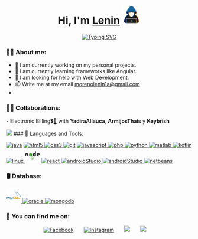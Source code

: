 <div align="center">
  <h1 align="center">Hi, I'm <a href="https://leninm-portfolio.netlify.app/" {:target="_blank"}> Lenin</a> <picture><img src = "https://github.com/0xAbdulKhalid/0xAbdulKhalid/raw/main/assets/mdImages/about_me.gif" width = 50px/></picture></h1>
</div>
<div align="center">
<a href="https://git.io/typing-svg"><img src="https://readme-typing-svg.herokuapp.com?font=Silkscreen&pause=60&color=3794FF&center=true&vCenter=true&random=false&width=435&lines=Software+Engineer;Backend+Developer+%F0%9F%96%B3;Android+Developer+%F0%9F%93%B1" alt="Typing SVG" /></a>
</div>

### 🧒🏽 About me:
- 🔭 I am currently working on my personal projects.
- 🌱 I am currently learning frameworks like Angular. 
- 🤔 I am looking for help with Web Development.
- 📫 Write me at my email morenolenin1a@gmail.com
- 
<!-- collaborations section -->
### 🤙🏽 Collaborations:
<p align="left">
- Electronic Billing💲<a href="https://github.com/YadiraAllauca/FacturaMovilGCS" target="blank">🔗</a> with <b>YadiraAllauca</b>, <b>ArmijosThais</b> y <b>Keybrish</b>
</p>
<img src="https://cdn.glitch.global/67cd472b-72c6-4b72-8f91-3c3387cbf446/bb47bc57-f106-4eee-be9f-9a78a920a152.image.png?v=1701818279786" height="300">
<!-- languajes section -->
### 👾 Languages and Tools:
<p align="left"> <a href="https://docs.oracle.com/javase/8/docs/api/" target="_blank" rel="noreferrer"> <img src="https://cdn-icons-png.flaticon.com/128/226/226777.png" alt="java" width="40" height="40"/></a>
<a href="https://htmlreference.io/" target="_blank" rel="noreferrer"> <img src="https://cdn-icons-png.flaticon.com/128/5968/5968267.png" alt="html5" width="40" height="40"/> </a>
<a href="https://www.w3schools.com/css/" target="_blank" rel="noreferrer"> <img src="https://cdn-icons-png.flaticon.com/128/5968/5968242.png" alt="css3" width="40" height="40"/> </a>
<a href="https://git-scm.com/" target="_blank" rel="noreferrer"> <img src="https://www.vectorlogo.zone/logos/git-scm/git-scm-icon.svg" alt="git" width="40" height="40"/></a>
<a href="https://developer.mozilla.org/en-US/docs/Web/JavaScript" target="_blank" rel="noreferrer"> <img src="https://cdn-icons-png.flaticon.com/128/1199/1199124.png" alt="javascript" width="40" height="40"/> </a>
<a href="https://www.php.net/manual/es/intro-whatis.php" target="_blank" rel="noreferrer"> <img src="https://cdn-icons-png.flaticon.com/128/5968/5968332.png" alt="php" width="40" height="40"/> </a>
<a href="https://www.python.org" target="_blank" rel="noreferrer"> <img src="https://cdn-icons-png.flaticon.com/128/1822/1822899.png" alt="python" width="40" height="40"/> </a>
<a href="https://la.mathworks.com/products/matlab.html" target="_blank" rel="noreferrer"> <img src="https://cdn.icon-icons.com/icons2/2107/PNG/512/file_type_matlab_icon_130398.png" alt="matlab" width="40" height="40"/> </a> 
<a href="https://kotlinlang.org/docs/home.html" target="_blank" rel="noreferrer"> <img src="https://img.icons8.com/?size=48&id=ZoxjA0jZDdFZ&format=png" alt="kotlin" width="40" height="40"/> </a> 
<a href="https://www.linux.org/" target="_blank" rel="noreferrer"> <img src="https://cdn-icons-png.flaticon.com/128/6124/6124995.png" alt="linux" width="40" height="40"/> </a>
<a href="https://nodejs.org/docs/latest/api/" target="_blank" rel="noreferrer"> <img src="https://raw.githubusercontent.com/devicons/devicon/master/icons/nodejs/nodejs-original-wordmark.svg" alt="nodejs" width="40" height="40"/></a> 
<a href="https://es.react.dev/learn" target="_blank" rel="noreferrer"> <img src="https://cdn.icon-icons.com/icons2/2415/PNG/512/react_original_wordmark_logo_icon_146375.png" alt="react" width="40" height="40"/> </a> 
<a href="https://developer.android.com/?hl=es-419" target="_blank" rel="noreferrer"> <img src="https://img.icons8.com/?size=48&id=EgOU93v1DHjU&format=png" alt="androidStudio" width="40" height="40"/> </a> 
<a href="https://code.visualstudio.com/" target="_blank" rel="noreferrer"> <img src="https://img.icons8.com/?size=48&id=0OQR1FYCuA9f&format=png" alt="androidStudio" width="40" height="40"/> </a> 
<a href="https://netbeans.apache.org/front/main/" target="_blank" rel="noreferrer"> <img src="https://img.icons8.com/?size=48&id=4djt356tq8UO&format=png" alt="netbeans" width="40" height="40"/> </a> 
</p>

<!-- database section -->
### 🛢️ Database:
<p p align="left">
<a href="https://www.mysql.com/" target="_blank" rel="noreferrer"> <img src="https://raw.githubusercontent.com/devicons/devicon/master/icons/mysql/mysql-original-wordmark.svg" alt="mysql" width="40" height="40"/> </a>
<a href="https://www.oracle.com/es/" target="_blank" rel="noreferrer"> <img src="https://cdn.icon-icons.com/icons2/2415/PNG/96/oracle_original_logo_icon_146401.png" alt="oracle" width="40" height="40"/> </a>
<a href="https://www.mongodb.com/es" target="_blank" rel="noreferrer"> <img src="https://img.icons8.com/?size=80&id=8rKdRqZFLurS&format=png" alt="mongodb" width="40" height="40"/> </a>

</p>

<!-- Social icons section -->
### 🔎 You can find me on:
<p align="center">
  <a href="https://www.facebook.com/lenin.ekess.9"><img width="32px" alt="Facebook" title="Facebook" src="https://cdn-icons-png.flaticon.com/128/733/733547.png"/></a>
  &#8287;&#8287;&#8287;&#8287;&#8287;
  <a href="https://www.instagram.com/lenny.m.v/"><img width="32px" alt="Instagram" title="Instagram" src="https://cdn-icons-png.flaticon.com/128/174/174855.png"/></a>
  &#8287;&#8287;&#8287;&#8287;&#8287;
  <a href="https://www.linkedin.com/in/lennymv/" alt="Web Site" title="Linkedin"><img width="32px" src="https://cdn-icons-png.flaticon.com/128/3536/3536505.png"/></a>
  &#8287;&#8287;&#8287;&#8287;&#8287;
  <a href="https://twitter.com/lenny_m_v" alt="twitter" title="twitter"><img width="32px" src="https://img.icons8.com/?size=48&id=cMRBi0rI3iwb&format=png"/></a>
  &#8287;&#8287;&#8287;&#8287;&#8287;
</p>
